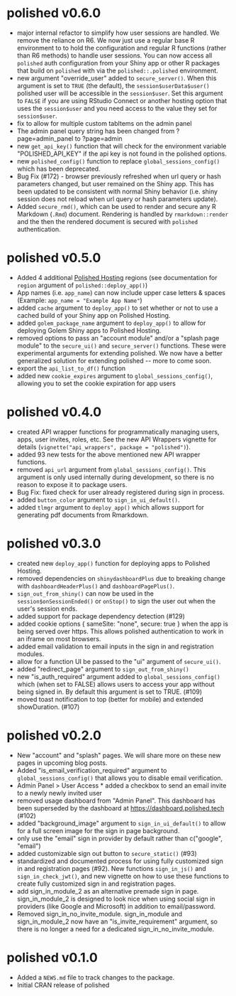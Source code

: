 # polished v0.6.0

* major internal refactor to simplify how user sessions are handled.  We remove the reliance
on R6. We now just use a regular base R environment to to hold the configuration and regular R functions (rather than R6 methods) to handle user sessions.  You can now access all `polished` auth configuration from your Shiny app
or other R packages that build on `polished` with via the `polished::.polished` environment. 
* new argument "override_user" added to `secure_server()`. When this argument is set
to `TRUE` (the default), the `session$userData$user()` polished user will be accessible in
the `session$user`.  Set this argument to `FALSE` if you are using RStudio Connect or another hosting option that uses the `session$user` and you need access to the value they set for `session$user`. 
* fix to allow for multiple custom tabItems on the admin panel 
* The admin panel query string has been changed from ?page=admin_panel to ?page=admin
* new `get_api_key()` function that will check for the environment variable "POLISHED_API_KEY"
if the api key is not found in the polished options.
* new `polished_config()` function to replace `global_sessions_config()` which has been 
deprecated.
* Bug Fix (#172) - browser previously refreshed when url query or hash parameters changed, but user remained on the Shiny app.  This has been updated to be consistent with normal Shiny behavior (i.e. shiny session does not reload when url query or hash parameters update).
* Added `secure_rmd()`, which can be used to render and secure any R Markdown (`.Rmd`) document. Rendering is handled by `rmarkdown::render` and the then the rendered document is secured with `polished` authentication.

# polished v0.5.0

* Added 4 additional [Polished Hosting](https://polished.tech/docs/04-hosting-deploy-app) regions (see documentation for `region` argument of `polished::deploy_app()`)
* App names (i.e. `app_name`) can now include upper case letters & spaces (Example: `app_name = "Example App Name"`)
* added `cache` argument to `deploy_app()` to set whether or not to use a cached build of your Shiny
app on Polished Hosting.
* added `golem_package_name` argument to `deploy_app()` to allow for deploying Golem Shiny apps
to Polished Hosting.
* removed options to pass an "account module" and/or a "splash page module" to the `secure_ui()` and
`secure_server()` functions.  These were experimental arguments for extending polished. We now have a better generalized solution for extending polished -- more to come soon.
* export the `api_list_to_df()` function
* added new `cookie_expires` argument to `global_sessions_config()`, allowing you to set the cookie expiration for app users

# polished v0.4.0

* created API wrapper functions for programmatically managing users, apps, user invites,
roles, etc.  See the new API Wrappers vignette for details (`vignette("api_wrappers", package = "polished")`).
* added 93 new tests for the above mentioned new API wrapper functions.
* removed `api_url` argument from `global_sessions_config()`.  This argument is only used
internally during development, so there is no reason to expose it to package users.
* Bug Fix: fixed check for user already registered during sign in process.
* added `button_color` argument to `sign_in_ui_default()`.
* added `tlmgr` argument to `deploy_app()` which allows support for generating pdf documents from 
Rmarkdown.

# polished v0.3.0

* created new `deploy_app()` function for deploying apps to Polished Hosting.
* removed dependencies on `shinydashboardPlus` due to breaking change with `dashboardHeaderPlus()` and `dashboardPagePlus()`.
* `sign_out_from_shiny()` can now be used in the `session$onSessionEnded()` or `onStop()` to sign the user
out when the user's session ends.
* added support for package dependency detection (#129)
* added cookie options { sameSite: "none", secure: true } when the app is being served over https.  This allows polished authentication to work in an iframe on most browsers.
* added email validation to email inputs in the sign in and registration modules. 
* allow for a function UI be passed to the "ui" argument of `secure_ui()`.
* added "redirect_page" argument to `sign_out_from_shiny()`
* new "is_auth_required" argument added to `global_sessions_config()` which (when set to FALSE) allows users to access your app without being signed in.  By default this argument is set to TRUE. (#109)
* moved toast notification to top (better for mobile) and extended showDuration. (#107)

# polished v0.2.0

* New "account" and "splash" pages.  We will share more on these new pages in upcoming blog posts. 
* Added "is_email_verification_required" argument to `global_sessions_config()` that allows you to disable email verification.
* Admin Panel > User Access * added a checkbox to send an email invite to a newly newly invited user 
* removed usage dashboard from "Admin Panel".  This dashboard has been superseded by the dashboard at
https://dashboard.polished.tech (#102)
* added "background_image" argument to `sign_in_ui_default()` to allow for a full screen image for the sign in page background. 
* only use the "email" sign in provider by default rather than c("google", "email")
* added customizable sign out button to `secure_static()` (#93)
* standardized and documented process for using fully customized sign in and registration pages (#92).  New functions `sign_in_js()` and `sign_in_check_jwt()`, and new vignette on how to use these functions to create fully customized sign in and registration pages.
* add sign_in_module_2 as an alternative premade sign in page.  sign_in_module_2 is designed to look nice when using social sign in
providers (like Google and Microsoft) in addition to email/password.
* Removed sign_in_no_invite_module.  sign_in_module and sign_in_module_2 now have an "is_invite_requirement" argument, so there is no longer a need for a dedicated sign_in_no_invite_module.


# polished v0.1.0

* Added a `NEWS.md` file to track changes to the package.
* Initial CRAN release of polished
